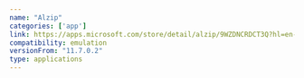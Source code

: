 ```yaml
---
name: "Alzip"
categories: ['app']
link: https://apps.microsoft.com/store/detail/alzip/9WZDNCRDCT3Q?hl=en-us&gl=us
compatibility: emulation
versionFrom: "11.7.0.2"
type: applications
---
```


